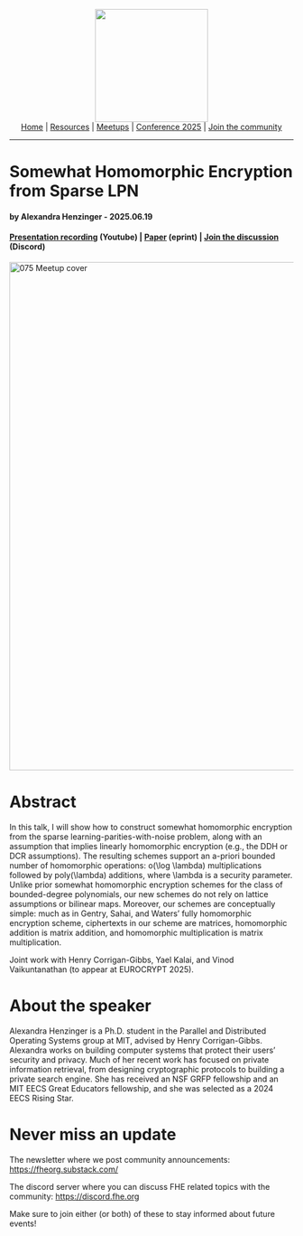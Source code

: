 <!-- Main header navigation -->
<p align="center">
  <img width="200" src="https://user-images.githubusercontent.com/5758427/180978488-db825482-5a58-4c7c-9589-c494a6f0be04.png"><br/>
  <a href="https://fhe-org.github.io">Home</a> | <a href="https://fhe-org.github.io/resources">Resources</a> | <a href="https://fhe-org.github.io/meetups/">Meetups</a> | <a href="https://fhe-org.github.io/conferences/conference-2025/">Conference 2025</a> | <a href="https://fhe-org.github.io/community">Join the community</a>
</p>
<hr/>
<!-- /Main header navigation -->

# Somewhat Homomorphic Encryption from Sparse LPN
#### by Alexandra Henzinger - 2025.06.19
#### <a href="https://youtu.be/t9Ov7tPxzF8">Presentation recording</a> (Youtube) | <a href="https://eprint.iacr.org/2024/1760">Paper</a> (eprint) | <a href="https://discord.fhe.org">Join the discussion</a> (Discord)

<a href="https://lu.ma/opf2g5sj"><img width="900" alt="075 Meetup cover" src="https://github.com/user-attachments/assets/52b89415-e9cf-4c81-b24c-b6aaaf8acf5e" /></a>

# Abstract

In this talk, I will show how to construct somewhat homomorphic encryption from the sparse learning-parities-with-noise problem, along with an assumption that implies linearly homomorphic encryption (e.g., the DDH or DCR assumptions). The resulting schemes support an a-priori bounded number of homomorphic operations: o(\log \lambda) multiplications followed by poly(\lambda) additions, where \lambda is a security parameter. Unlike prior somewhat homomorphic encryption schemes for the class of bounded-degree polynomials, our new schemes do not rely on lattice assumptions or bilinear maps. Moreover, our schemes are conceptually simple: much as in Gentry, Sahai, and Waters’ fully homomorphic encryption scheme, ciphertexts in our scheme are matrices, homomorphic addition is matrix addition, and homomorphic multiplication is matrix multiplication.

Joint work with Henry Corrigan-Gibbs, Yael Kalai, and Vinod Vaikuntanathan (to appear at EUROCRYPT 2025).

# About the speaker

Alexandra Henzinger is a Ph.D. student in the Parallel and Distributed Operating Systems group at MIT, advised by Henry Corrigan-Gibbs. Alexandra works on building computer systems that protect their users’ security and privacy. Much of her recent work has focused on private information retrieval, from designing cryptographic protocols to building a private search engine. She has received an NSF GRFP fellowship and an MIT EECS Great Educators fellowship, and she was selected as a 2024 EECS Rising Star. 

# Never miss an update

The newsletter where we post community announcements: https://fheorg.substack.com/

The discord server where you can discuss FHE related topics with the community: https://discord.fhe.org

Make sure to join either (or both) of these to stay informed about future events!
